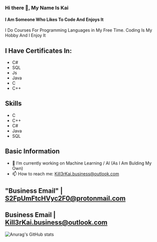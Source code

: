 ### Hi there 👋, My Name Is Kai
#### I Am Someone Who Likes To Code And Enjoys It
I Do Courses For Programming Languages in My Free Time.
Coding Is My Hobby And I Enjoy It
## I Have Certificates In:
* C#
* SQL
* Js
* Java
* C
* C++
## Skills 
* C
* C++
* C#
* Java
* SQL 
## Basic Information
- 🔭 I’m currently working on Machine Learning / AI (As I Am Bulding My Own)
- 📫 How to reach me: Kill3rKai.business@outlook.com

## "Business Email" |  S2FpUmFtcHVyc2F0@protonmail.com
## Business Email | Kill3rKai.business@outlook.com
![Anurag's GitHub stats](https://github-readme-stats.vercel.app/api?username=Kill3rKai&show_icons=true&theme=dark)

